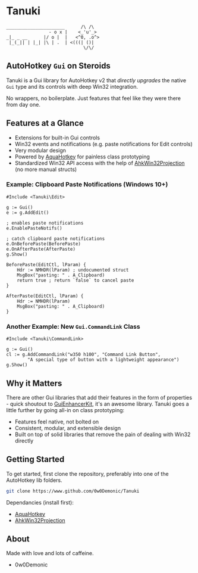# Tanuki

```
______________________      /\ /\
                - o x |    <_'u'_>
_|_ _ __      |/ o |  |   <^0, .o^>
 |_(_|| | |_| |\ | .  | <(((| ()|
                             \/\/
```

## AutoHotkey `Gui` on Steroids

Tanuki is a Gui library for AutoHotkey v2 that *directly upgrades* the native
`Gui` type and its controls with deep Win32 integration.

No wrappers, no boilerplate. Just features that feel like they were there from
day one.

## Features at a Glance

- Extensions for built-in Gui controls
- Win32 events and notifications (e.g. paste notifications for Edit controls)
- Very modular design
- Powered by [AquaHotkey](https://www.github.com/0w0Demonic/AquaHotkey) for
  painless class prototyping
- Standardized Win32 API access with the help of
  [AhkWin32Projection](https://www.github.com/holy-tao/AhkWin32Projection)
  (no more manual structs)

### Example: Clipboard Paste Notifications (Windows 10+)

```ahk
#Include <Tanuki\Edit>

g := Gui()
e := g.AddEdit()

; enables paste notifications
e.EnablePasteNotifs()

; catch clipboard paste notifications
e.OnBeforePaste(BeforePaste)
e.OnAfterPaste(AfterPaste)
g.Show()

BeforePaste(EditCtl, lParam) {
    Hdr := NMHDR(lParam) ; undocumented struct
    MsgBox("pasting: " . A_Clipboard)
    return true ; return `false` to cancel paste
}

AfterPaste(EditCtl, lParam) {
    Hdr := NMHDR(lParam)
    MsgBox("pasting: " . A_Clipboard)
}
```

### Another Example: New `Gui.CommandLink` Class

```ahk
#Include <Tanuki\CommandLink>

g := Gui()
cl := g.AddCommandLink("w350 h100", "Command Link Button",
        "A special type of button with a lightweight appearance")
g.Show()
```

## Why it Matters

There are other Gui libraries that add their features in the form of
properties - quick shoutout to [GuiEnhancerKit](https://github.com/nperovic/GuiEnhancerKit/blob/main/GuiEnhancerKit.ahk),
it's an awesome library. Tanuki goes a little further by going all-in on class prototyping:

- Features feel native, not bolted on
- Consistent, modular, and extensible design
- Built on top of solid libraries that remove the pain of dealing with Win32 directly

## Getting Started

To get started, first clone the repository, preferably into one of the
AutoHotkey lib folders.

```sh
git clone https://www.github.com/0w0Demonic/Tanuki
```

Dependancies (install first):

- [AquaHotkey](https://www.github.com/0w0Demonic/AquaHotkey)
- [AhkWin32Projection](https://www.github.com/holy-tao/AhkWin32Projection)

## About

Made with love and lots of caffeine.

- 0w0Demonic
